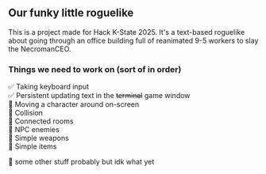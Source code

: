 ## Our funky little roguelike
This is a project made for Hack K-State 2025. It's a text-based roguelike about going through an office building full of reanimated 9-5 workers to slay the NecromanCEO.


### Things we need to work on (sort of in order)
✅ Taking keyboard input <br/>
✅ Persistent updating text in the ~~terminal~~ game window<br/>
🔲 Moving a character around on-screen<br/>
🔲 Collision<br/>
🔲 Connected rooms<br/>
🔲 NPC enemies<br/>
🔲 Simple weapons<br/>
🔲 Simple items<br/>

🔲 some other stuff probably but idk what yet